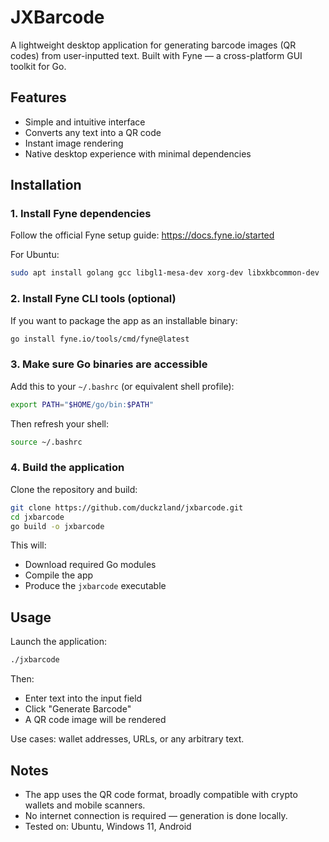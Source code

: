 # JXBarcode

A lightweight desktop application for generating barcode images (QR codes) from user-inputted text. Built with Fyne — a cross-platform GUI toolkit for Go.

## Features
- Simple and intuitive interface
- Converts any text into a QR code
- Instant image rendering
- Native desktop experience with minimal dependencies

## Installation

### 1. Install Fyne dependencies
Follow the official Fyne setup guide: https://docs.fyne.io/started

For Ubuntu:
```bash
sudo apt install golang gcc libgl1-mesa-dev xorg-dev libxkbcommon-dev
```

### 2. Install Fyne CLI tools (optional)
If you want to package the app as an installable binary:
```bash
go install fyne.io/tools/cmd/fyne@latest
```

### 3. Make sure Go binaries are accessible
Add this to your `~/.bashrc` (or equivalent shell profile):
```bash
export PATH="$HOME/go/bin:$PATH"
```
Then refresh your shell:
```bash
source ~/.bashrc
```

### 4. Build the application
Clone the repository and build:
```bash
git clone https://github.com/duckzland/jxbarcode.git
cd jxbarcode
go build -o jxbarcode
```
This will:
- Download required Go modules
- Compile the app
- Produce the `jxbarcode` executable

## Usage
Launch the application:
```bash
./jxbarcode
```
Then:
- Enter text into the input field
- Click "Generate Barcode"
- A QR code image will be rendered

Use cases: wallet addresses, URLs, or any arbitrary text.

## Notes
- The app uses the QR code format, broadly compatible with crypto wallets and mobile scanners.
- No internet connection is required — generation is done locally.
- Tested on: Ubuntu, Windows 11, Android